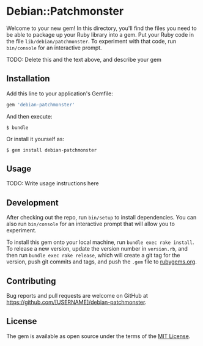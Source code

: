 # Debian::Patchmonster

Welcome to your new gem! In this directory, you'll find the files you need to be able to package up your Ruby library into a gem. Put your Ruby code in the file `lib/debian/patchmonster`. To experiment with that code, run `bin/console` for an interactive prompt.

TODO: Delete this and the text above, and describe your gem

## Installation

Add this line to your application's Gemfile:

```ruby
gem 'debian-patchmonster'
```

And then execute:

    $ bundle

Or install it yourself as:

    $ gem install debian-patchmonster

## Usage

TODO: Write usage instructions here

## Development

After checking out the repo, run `bin/setup` to install dependencies. You can also run `bin/console` for an interactive prompt that will allow you to experiment.

To install this gem onto your local machine, run `bundle exec rake install`. To release a new version, update the version number in `version.rb`, and then run `bundle exec rake release`, which will create a git tag for the version, push git commits and tags, and push the `.gem` file to [rubygems.org](https://rubygems.org).

## Contributing

Bug reports and pull requests are welcome on GitHub at https://github.com/[USERNAME]/debian-patchmonster.

## License

The gem is available as open source under the terms of the [MIT License](https://opensource.org/licenses/MIT).
